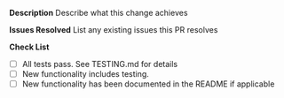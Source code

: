 **Description**
Describe what this change achieves

**Issues Resolved**
List any existing issues this PR resolves

**Check List**
- [ ] All tests pass. See TESTING.md for details
- [ ] New functionality includes testing.
- [ ] New functionality has been documented in the README if applicable
